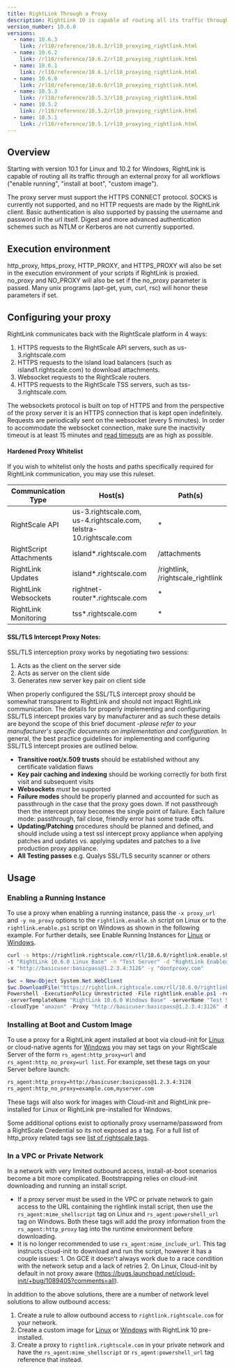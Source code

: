 ```yaml
---
title: RightLink Through a Proxy
description: RightLink 10 is capable of routing all its traffic through an external proxy for both all workflows ("enable running", "install at boot", "custom image").
version_number: 10.6.0
versions:
  - name: 10.6.3
    link: /rl10/reference/10.6.3/rl10_proxying_rightlink.html
  - name: 10.6.2
    link: /rl10/reference/10.6.2/rl10_proxying_rightlink.html
  - name: 10.6.1
    link: /rl10/reference/10.6.1/rl10_proxying_rightlink.html
  - name: 10.6.0
    link: /rl10/reference/10.6.0/rl10_proxying_rightlink.html
  - name: 10.5.3
    link: /rl10/reference/10.5.3/rl10_proxying_rightlink.html
  - name: 10.5.2
    link: /rl10/reference/10.5.2/rl10_proxying_rightlink.html
  - name: 10.5.1
    link: /rl10/reference/10.5.1/rl10_proxying_rightlink.html
---
```


## Overview

Starting with version 10.1 for Linux and 10.2 for Windows, RightLink is capable of routing all its traffic through an
external proxy for all workflows ("enable running", "install at boot", "custom image").

The proxy server must support the HTTPS CONNECT protocol. SOCKS is currently not
supported, and no HTTP requests are made by the RightLink client. Basic authentication
is also supported by passing the username and password in the url itself. Digest and
more advanced authentication schemes such as NTLM or Kerberos are not currently supported.

## Execution environment

http_proxy, https_proxy, HTTP_PROXY, and HTTPS_PROXY will also be set in the execution
environment of your scripts if RightLink is proxied. no_proxy and NO_PROXY will
also be set if the no_proxy parameter is passed. Many unix programs (apt-get, yum, curl,
rsc) will honor these parameters if set.

## Configuring your proxy

RightLink communicates back with the RightScale platform in 4 ways:
1. HTTPS requests to the RightScale API servers, such as us-3.rightscale.com
2. HTTPS requests to the island load balancers (such as island1.rightscale.com) to download attachments.
3. Websocket requests to the RightScale routers.
4. HTTPS requests to the RightScale TSS servers, such as tss-3.rightscale.com.

The websockets protocol is built on top of HTTPS and from the perspective of the
proxy server it is an HTTPS connection that is kept open indefinitely. Requests are
periodically sent on the websocket (every 5 minutes). In order to accommodate the
websocket connection, make sure the inactivity timeout is at least 15 minutes and
[read timeouts](http://www.squid-cache.org/Doc/config/read_timeout/) are as high as possible.

#### Hardened Proxy Whitelist

If you wish to whitelist only the hosts and paths specifically required for RightLink
communication, you may use this ruleset.

| Communication Type | Host(s) | Path(s) |
| ------------------ | ------- | ------- |
| RightScale API | us-3.rightscale.com, us-4.rightscale.com, telstra-10.rightscale.com | * |
| RightScript Attachments | island*.rightscale.com | /attachments |
| RightLink Updates | island*.rightscale.com | /rightlink, /rightscale_rightlink |
| RightLink Websockets | rightnet-router*.rightscale.com | * |
| RightLink Monitoring | tss*.rightscale.com | * |

#### SSL/TLS Intercept Proxy Notes:

SSL/TLS interception proxy works by negotiating two sessions:
1. Acts as the client on the server side
2. Acts as server on the client side
3. Generates new server key pair on client side

When properly configured the SSL/TLS intercept proxy should be somewhat transparent to RightLink and should not impact RightLink communication.  The details for properly implementing and configuring SSL/TLS intercept proxies vary by manufacturer and as such these details are beyond the scope of this brief document _-please refer to your manufacturer's specific documents on implementation and configuration._  In general, the best practice guidelines for implementing and configuring SSL/TLS intercept proxies are outlined below.

  - **Transitive root/x.509 trusts** should be established without any certificate validation flaws
  - **Key pair caching and indexing** should be working correctly for both first visit and subsequent visits
  - **Websockets** _must_ be supported
  - **Failure modes** should be properly planned and accounted for such as passthrough in the case that the proxy goes down.  If not passthrough then the intercept proxy becomes the single point of failure.  Each failure mode: passthrough, fail close, friendly error has some trade offs.
  - **Updating/Patching** procedures should be planned and defined, and should include using a test ssl intercept proxy appliance when applying patches and updates vs. applying updates and patches to a live production proxy appliance.
  - **All Testing passes** e.g. Qualys SSL/TLS security scanner or others

## Usage

### Enabling a Running Instance

To use a proxy when enabling a running instance, pass the `-x proxy_url` and
`-y no_proxy` options to the `rightlink.enable.sh` script on Linux or to the `rightlink.enable.ps1`
script on Windows as shown in the following example. For further details, see Enable Running Instances
for [Linux](rl10_enable_running_instances.html) or [Windows](rl10_enable_running_instances_windows.html).

  ~~~ bash
  curl -s https://rightlink.rightscale.com/rll/10.6.0/rightlink.enable.sh | sudo bash -s -- -l -k "e22f8d37...456"
  -t "RightLink 10.6.0 Linux Base" -n "Test Server" -d "RightLink Enabled Test" -c "amazon"
  -x "http://basicuser:basicpass@1.2.3.4:3126" -y "dontproxy.com"
  ~~~

  ~~~ powershell
  $wc = New-Object System.Net.WebClient
  $wc.DownloadFile("https://rightlink.rightscale.com/rll/10.6.0/rightlink.enable.ps1", "$pwd\rightlink.enable.ps1")
  Powershell -ExecutionPolicy Unrestricted -File rightlink.enable.ps1 -refreshToken "e22f8d37...456"
  -serverTemplateName "RightLink 10.6.0 Windows Base" -serverName "Test Server" -deploymentName "RightLink Enabled Test"
  -cloudType "amazon" -Proxy "http://basicuser:basicpass@1.2.3.4:3126" -NoProxy "dontproxy.com"
  ~~~

### Installing at Boot and Custom Image

To use a proxy for a RightLink agent installed at boot via cloud-init for [Linux](rl10_install_at_boot.html) or cloud-native agents for [Windows](rl10_install_at_boot_windows.html) you may set tags on your RightScale Server of the form `rs_agent:http_proxy=url` and `rs_agent:http_no_proxy=url list`. For example, set these tags on your Server before launch:

  ~~~ bash
  rs_agent:http_proxy=http://basicuser:basicpass@1.2.3.4:3128
  rs_agent:http_no_proxy=example.com,myserver.com
  ~~~

These tags will also work for images with Cloud-init and RightLink pre-installed for Linux or RightLink pre-installed for Windows.

Some additional options exist to optionally proxy username/password from a RightScale Credential so its not exposed as a tag. For a full list of http_proxy related tags see [list of rightscale tags](/cm/ref/list_of_rightscale_tags.html).


### In a VPC or Private Network

In a network with very limited outbound access, install-at-boot scenarios become a bit more complicated. Bootstrapping relies on cloud-init downloading and running an install script.
* If a proxy server must be used in the VPC or private network to gain access to the URL containing the rightlink install script, then use the `rs_agent:mime_shellscript` tag on Linux and `rs_agent:powershell_url` tag on Windows. Both these tags will add the proxy information from the `rs_agent:http_proxy` tag into the runtime environment before downloading.
* It is no longer recommended to use `rs_agent:mime_include_url`. This tag instructs cloud-init to download and run the script, however it has a couple issues: 1. On GCE it doesn't always work due to a race condition with the network setup and a lack of retries 2. On Linux, Cloud-init by default in not proxy aware (https://bugs.launchpad.net/cloud-init/+bug/1089405?comments=all).

In addition to the above solutions, there are a number of network level solutions to allow outbound access:
1. Create a rule to allow outbound access to `rightlink.rightscale.com` for your network.
2. Create a custom image for [Linux](rl10_install.html) or [Windows](rl10_install_windows.html) with RightLink 10 pre-installed.
3. Create a proxy to `rightlink.rightscale.com` in your private network and have the `rs_agent:mime_shellscript` or `rs_agent:powershell_url` tag reference that instead.
